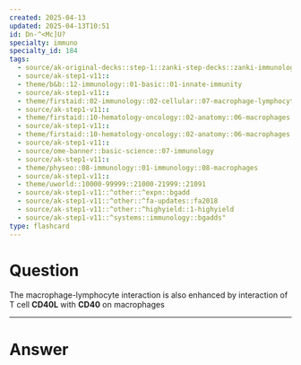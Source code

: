 ```yaml
---
created: 2025-04-13
updated: 2025-04-13T10:51
id: Dn-^<Mc]U?
specialty: immuno
specialty_id: 184
tags:
  - source/ak-original-decks::step-1::zanki-step-decks::zanki-immunology-+-general-pathology::immunology
  - source/ak-step1-v11::
  - theme/b&b::12-immunology::01-basic::01-innate-immunity
  - source/ak-step1-v11::
  - theme/firstaid::02-immunology::02-cellular::07-macrophage-lymphocyte-interaction
  - source/ak-step1-v11::
  - theme/firstaid::10-hematology-oncology::02-anatomy::06-macrophages
  - source/ak-step1-v11::
  - theme/firstaid::10-hematology-oncology::02-anatomy::06-macrophages::*basics
  - source/ak-step1-v11::
  - source/ome-banner::basic-science::07-immunology
  - source/ak-step1-v11::
  - theme/physeo::08-immunology::01-immunology::08-macrophages
  - source/ak-step1-v11::
  - theme/uworld::10000-99999::21000-21999::21091
  - source/ak-step1-v11::^other::^expn::bgadd
  - source/ak-step1-v11::^other::^fa-updates::fa2018
  - source/ak-step1-v11::^other::^highyield::1-highyield
  - source/ak-step1-v11::^systems::immunology::bgadds"
type: flashcard
---
```


# Question
The macrophage-lymphocyte interaction is also enhanced by interaction of T cell **CD40L** with **CD40** on macrophages

---

# Answer
